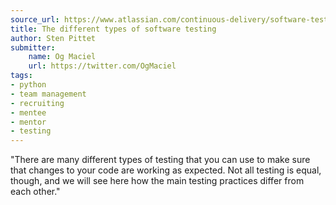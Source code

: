 ```yaml
---
source_url: https://www.atlassian.com/continuous-delivery/software-testing/types-of-software-testing
title: The different types of software testing
author: Sten Pittet
submitter:
    name: Og Maciel
    url: https://twitter.com/OgMaciel
tags:
- python
- team management
- recruiting
- mentee
- mentor
- testing
---
```


"There are many different types of testing that you can use to make sure that changes to your code are working as expected. Not all testing is equal, though, and we will see here how the main testing practices differ from each other." 
